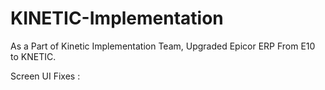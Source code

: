 # KINETIC-Implementation

As a Part of Kinetic Implementation Team, Upgraded Epicor ERP From E10 to KNETIC.

Screen UI Fixes :

